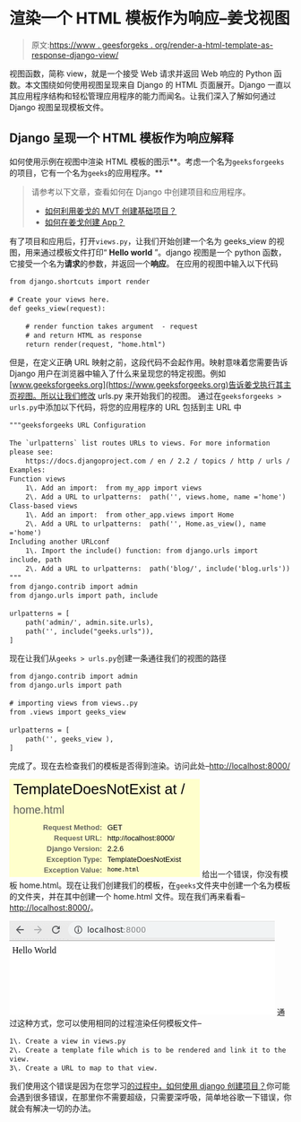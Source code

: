# 渲染一个 HTML 模板作为响应–姜戈视图

> 原文:[https://www . geesforgeks . org/render-a-html-template-as-response-django-view/](https://www.geeksforgeeks.org/render-a-html-template-as-response-django-views/)

视图函数，简称 view，就是一个接受 Web 请求并返回 Web 响应的 Python 函数。本文围绕如何使用视图呈现来自 Django 的 HTML 页面展开。Django 一直以其应用程序结构和轻松管理应用程序的能力而闻名。让我们深入了解如何通过 Django 视图呈现模板文件。

## Django 呈现一个 HTML 模板作为响应解释

如何使用示例在视图中渲染 HTML 模板的图示**。考虑一个名为`geeksforgeeks`的项目，它有一个名为`geeks`的应用程序。**

> 请参考以下文章，查看如何在 Django 中创建项目和应用程序。
> 
> *   [如何利用姜戈的 MVT 创建基础项目？](https://www.geeksforgeeks.org/how-to-create-a-basic-project-using-mvt-in-django/)
> *   [如何在姜戈创建 App？](https://www.geeksforgeeks.org/how-to-create-an-app-in-django/)

有了项目和应用后，打开`views.py`，让我们开始创建一个名为 geeks_view 的视图，用来通过模板文件打印“ **Hello world** ”。django 视图是一个 python 函数，它接受一个名为**请求**的参数，并返回一个**响应**。
在应用的视图中输入以下代码

```
from django.shortcuts import render

# Create your views here.
def geeks_view(request):

    # render function takes argument  - request
    # and return HTML as response
    return render(request, "home.html")
```

但是，在定义正确 URL 映射之前，这段代码不会起作用。映射意味着您需要告诉 Django 用户在浏览器中输入了什么来呈现您的特定视图。例如[www.geeksforgeeks.org](https://www.geeksforgeeks.org)告诉姜戈执行其主页视图。所以让我们修改 urls.py 来开始我们的视图。
通过在`geeksforgeeks > urls.py`中添加以下代码，将您的应用程序的 URL 包括到主 URL 中

```
"""geeksforgeeks URL Configuration

The `urlpatterns` list routes URLs to views. For more information please see:
    https://docs.djangoproject.com / en / 2.2 / topics / http / urls / Examples:
Function views
    1\. Add an import:  from my_app import views
    2\. Add a URL to urlpatterns:  path('', views.home, name ='home')
Class-based views
    1\. Add an import:  from other_app.views import Home
    2\. Add a URL to urlpatterns:  path('', Home.as_view(), name ='home')
Including another URLconf
    1\. Import the include() function: from django.urls import include, path
    2\. Add a URL to urlpatterns:  path('blog/', include('blog.urls'))
"""
from django.contrib import admin
from django.urls import path, include

urlpatterns = [
    path('admin/', admin.site.urls),
    path('', include("geeks.urls")),
]
```

现在让我们从`geeks > urls.py`创建一条通往我们的视图的路径

```
from django.contrib import admin
from django.urls import path

# importing views from views..py
from .views import geeks_view

urlpatterns = [
    path('', geeks_view ),
]
```

完成了。现在去检查我们的模板是否得到渲染。访问此处–[http://localhost:8000/](http://localhost:8000/)

![django-render-template-in-view](img/4fab2e999df8af2e1a1e76b1c5c1d00d.png)
给出一个错误，你没有模板 home.html。现在让我们创建我们的模板，在`geeks`文件夹中创建一个名为模板的文件夹，并在其中创建一个 home.html 文件。现在我们再来看看–[http://localhost:8000/](http://localhost:8000/)。

![django-views-render-](img/3411e0be442c8981e3c6403daba3bd09.png)
通过这种方式，您可以使用相同的过程渲染任何模板文件–

```
1\. Create a view in views.py
2\. Create a template file which is to be rendered and link it to the view.
3\. Create a URL to map to that view.
```

我们使用这个错误是因为在您学习[的过程中，如何使用 django 创建项目？](https://www.geeksforgeeks.org/how-to-create-a-basic-project-using-mvt-in-django/)你可能会遇到很多错误，在那里你不需要超级，只需要深呼吸，简单地谷歌一下错误，你就会有解决一切的办法。